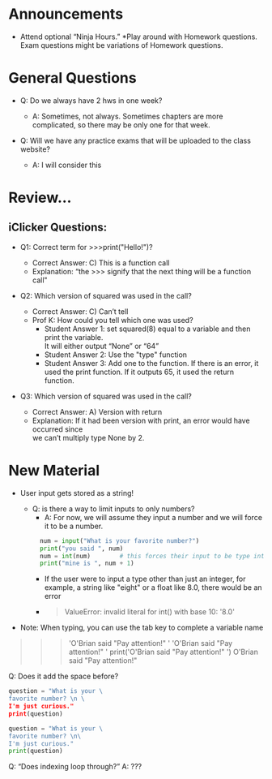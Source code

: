# Announcements <h>
* Attend optional “Ninja Hours.”
*Play around with Homework questions. Exam questions might be variations of Homework questions.

# General Questions <h>
* Q: Do we always have 2 hws in one week?
  * A: Sometimes, not always. Sometimes chapters are more complicated, so there may be only one for that week.

* Q: Will we have any practice exams that will be uploaded to the class website?
  * A: I will consider this

# Review...<h>
## iClicker Questions: <h>
  
  * Q1: Correct term for >>>print("Hello!")?
    * Correct Answer: C) This is a function call
    * Explanation: “the >>> signify that the next thing will be a function call"
    

  * Q2: Which version of squared was used in the call?
	  * Correct Answer: C) Can’t tell
    * Prof K: How could you tell which one was used?
      * Student Answer 1: set squared(8) equal to a variable and then print the variable. <br/> It will either output “None” or 	“64”
      * Student Answer 2: Use the "type" function
      * Student Answer 3: Add one to the function. If there is an error, it used the print function. If it outputs 65, it used the return function.
  * Q3: Which version of squared was used in the call?
    * Correct Answer: A) Version with return
    * Explanation: If it had been version with print, an error would have occurred since <br/> we can’t multiply type None by 2.

# New Material <h>
  * User input gets stored as a string!
    * Q: is there a way to limit inputs to only numbers?
	    * A: For now, we will assume they input a number and we will force it to be a number.
        ```python
          num = input("What is your favorite number?")
          print("you said ", num)
          num = int(num)        # this forces their input to be type int rather than str
          print("mine is ", num + 1)
        ```
         * If the user were to input a type other than just an integer, for example, a string like "eight" or a float like 8.0, there would be an error
         * > ValueError: invalid literal for int() with base 10: '8.0'
  
  
  
  * Note: When typing, you can use the tab key to complete a variable name

>>> 'O\'Brian said "Pay attention!" '
'O\'Brian said "Pay attention!" '
>>> print('O\'Brian said "Pay attention!" ')
O'Brian said "Pay attention!" 

Q: Does it add the space before?

```python
question = "What is your \
favorite number? \n \            
I'm just curious."
print(question)
```

```python
question = "What is your \
favorite number? \n\
I'm just curious."
print(question)
```

Q: “Does indexing loop through?”
A: ???
